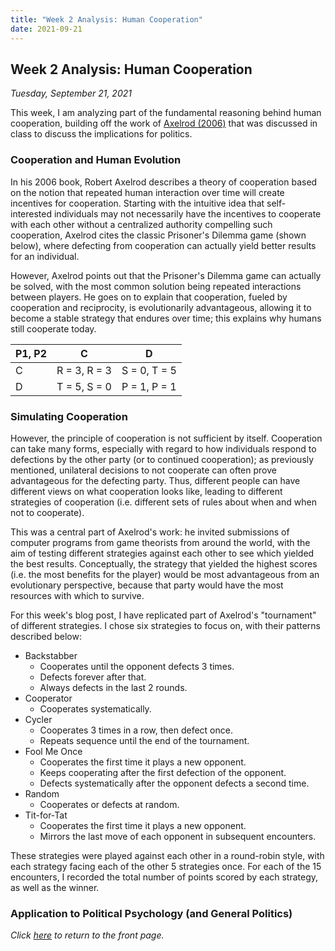 ```yaml
---
title: "Week 2 Analysis: Human Cooperation"
date: 2021-09-21
---
```

## Week 2 Analysis: Human Cooperation
*Tuesday, September 21, 2021*

This week, I am analyzing part of the fundamental reasoning behind human cooperation, building off the work of [Axelrod (2006)](https://www.basicbooks.com/titles/robert-axelrod/the-evolution-of-cooperation/9780465005642/) that was discussed in class to discuss the implications for politics.

### Cooperation and Human Evolution
In his 2006 book, Robert Axelrod describes a theory of cooperation based on the notion that repeated human interaction over time will create incentives for cooperation. Starting with the intuitive idea that self-interested individuals may not necessarily have the incentives to cooperate with each other without a centralized authority compelling such cooperation, Axelrod cites the classic Prisoner's Dilemma game (shown below), where defecting from cooperation can actually yield better results for an individual. 

However, Axelrod points out that the Prisoner's Dilemma game can actually be solved, with the most common solution being repeated interactions between players. He goes on to explain that cooperation, fueled by cooperation and reciprocity, is evolutionarily advantageous, allowing it to become a stable strategy that endures over time; this explains why humans still cooperate today.

| P1, P2 | C | D |
| --- | --- | --- |
| C | R = 3, R = 3 | S = 0, T = 5 | 
| D | T = 5, S = 0 | P = 1, P = 1 | 

### Simulating Cooperation
However, the principle of cooperation is not sufficient by itself. Cooperation can take many forms, especially with regard to how individuals respond to defections by the other party (or to continued cooperation); as previously mentioned, unilateral decisions to not cooperate can often prove advantageous for the defecting party. Thus, different people can have different views on what cooperation looks like, leading to different strategies of cooperation (i.e. different sets of rules about when and when not to cooperate).

This was a central part of Axelrod's work: he invited submissions of computer programs from game theorists from around the world, with the aim of testing different strategies against each other to see which yielded the best results. Conceptually, the strategy that yielded the highest scores (i.e. the most benefits for the player) would be most advantageous from an evolutionary perspective, because that party would have the most resources with which to survive.

For this week's blog post, I have replicated part of Axelrod's "tournament" of different strategies. I chose six strategies to focus on, with their patterns described below:
- Backstabber
  - Cooperates until the opponent defects 3 times.
  - Defects forever after that.
  - Always defects in the last 2 rounds.
- Cooperator
  - Cooperates systematically.
- Cycler
  - Cooperates 3 times in a row, then defect once.
  - Repeats sequence until the end of the tournament.
- Fool Me Once
  - Cooperates the first time it plays a new opponent.
  - Keeps cooperating after the first defection of the opponent.
  - Defects systematically after the opponent defects a second time.
- Random
  - Cooperates or defects at random.
- Tit-for-Tat
  - Cooperates the first time it plays a new opponent.
  - Mirrors the last move of each opponent in subsequent encounters.

These strategies were played against each other in a round-robin style, with each strategy facing each of the other 5 strategies once. For each of the 15 encounters, I recorded the total number of points scored by each strategy, as well as the winner.

### Application to Political Psychology (and General Politics)

*Click [here](https://yanxifang.github.io/Gov-1372/) to return to the front page.*
